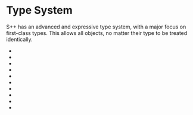 # Type System

<primary-label ref="header-label"/>

<secondary-label ref="doc-complete"/>

S++ has an advanced and expressive type system, with a major focus on first-class types. This allows all objects, no
matter their type to be treated identically.

- [](First-Class-Types.md)
- [](Basic-Types.md)
- [](Compound-Types.md)
- [](Function-Types.md)
- [](Variant-Types-Flow-Typing.md)
- [](Type-Shorthands.md)
- [](Type-Aliasing.md)
- [](Type-Inference.md)
- [](Type-Casting-Converting.md)
- [](Generic-Types.md)